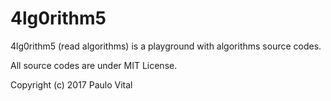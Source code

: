 4lg0rithm5
==========

4lg0rithm5 (read algorithms) is a playground with algorithms source codes.

All source codes are under MIT License.

Copyright (c) 2017 Paulo Vital
